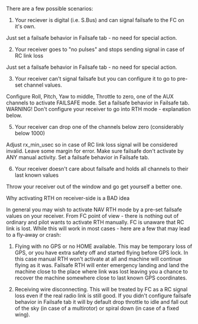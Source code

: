 There are a few possible scenarios:

1. Your reciever is digital (i.e. S.Bus) and can signal failsafe to the FC on it's own.

Just set a failsafe behavior in Failsafe tab - no need for special action.

2. Your receiver goes to "no pulses" and stops sending signal in case of RC link loss

Just set a failsafe behavior in Failsafe tab - no need for special action.

3. Your receiver can't signal failsafe but you can configure it to go to pre-set channel values.

Configure Roll, Pitch, Yaw to middle, Throttle to zero, one of the AUX channels to activate FAILSAFE mode. Set a failsafe behavior in Failsafe tab.
WARNING! Don't configure your receiver to go into RTH mode - explanation below.

5. Your receiver can drop one of the channels below zero (considerably below 1000)

Adjust rx_min_usec so in case of RC link loss signal will be considered invalid. Leave some margin for error. Make sure failsafe don't activate by ANY manual activity. Set a failsafe behavior in Failsafe tab.

6. Your receiver doesn't care about failsafe and holds all channels to their last known values

Throw your receiver out of the window and go get yourself a better one.

Why activating RTH on receiver-side is a BAD idea

In general you may wish to activate NAV RTH mode by a pre-set failsafe values on your receiver. From FC point of view - there is nothing out of ordinary and pilot wants to activate RTH manually. FC is unaware that RC link is lost. While this will work in most cases - here are a few that may lead to a fly-away or crash:

1. Flying with no GPS or no HOME available. This may be temporary loss of GPS, or you have extra safety off and started flying before GPS lock. In this case manual RTH won't activate at all and machine will continue flying as it was. Failsafe RTH will enter emergency landing and land the machine close to the place where link was lost leaving you a chance to recover the machine somewhere close to last known GPS coordinates.

2. Receiving wire disconnecting. This will be treated by FC as a RC signal loss even if the real radio link is still good. If you didn't configure failsafe behavior in Failsafe tab it will by default drop throttle to idle and fall out of the sky (in case of a multirotor) or spiral down (in case of a fixed wing).
